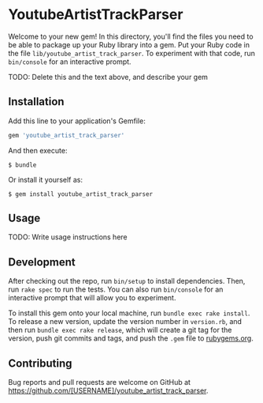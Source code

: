 # YoutubeArtistTrackParser

Welcome to your new gem! In this directory, you'll find the files you need to be able to package up your Ruby library into a gem. Put your Ruby code in the file `lib/youtube_artist_track_parser`. To experiment with that code, run `bin/console` for an interactive prompt.

TODO: Delete this and the text above, and describe your gem

## Installation

Add this line to your application's Gemfile:

```ruby
gem 'youtube_artist_track_parser'
```

And then execute:

    $ bundle

Or install it yourself as:

    $ gem install youtube_artist_track_parser

## Usage

TODO: Write usage instructions here

## Development

After checking out the repo, run `bin/setup` to install dependencies. Then, run `rake spec` to run the tests. You can also run `bin/console` for an interactive prompt that will allow you to experiment.

To install this gem onto your local machine, run `bundle exec rake install`. To release a new version, update the version number in `version.rb`, and then run `bundle exec rake release`, which will create a git tag for the version, push git commits and tags, and push the `.gem` file to [rubygems.org](https://rubygems.org).

## Contributing

Bug reports and pull requests are welcome on GitHub at https://github.com/[USERNAME]/youtube_artist_track_parser.

